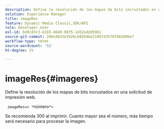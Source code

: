 ```yaml
---
description: Define la resolución de los mapas de bits incrustados en una solicitud de impresión web.
solution: Experience Manager
title: imageRes
feature: Dynamic Media Classic,SDK/API
role: Developer,User
exl-id: bd9c83c3-b1b5-4649-8975-1452e4dd59b1
source-git-commit: 206e4643e3926cb85b4be2189743578f88180be7
workflow-type: tm+mt
source-wordcount: '52'
ht-degree: 1%

---
```


# imageRes{#imageres}

Define la resolución de los mapas de bits incrustados en una solicitud de impresión web.

` imageRes=< *`número`*>`

Se recomienda 300 al imprimir. Cuanto mayor sea el número, más tiempo será necesario para procesar la imagen.
